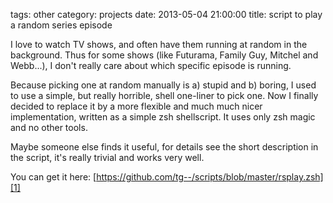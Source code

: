 tags: other
category: projects
date: 2013-05-04 21:00:00
title: script to play a random series episode


I love to watch TV shows, and often have them running at random
in the background. Thus for some shows (like Futurama, Family Guy,
Mitchel and Webb...), I don't really care about which specific episode
is running.

Because picking one at random manually is a) stupid and b) boring,
I used to use a simple, but really horrible, shell one-liner to pick one.
Now I finally decided to replace it by a more flexible and much much nicer
implementation, written as a simple zsh shellscript. It uses only zsh magic
and no other tools.

Maybe someone else finds it useful, for details see the short description
in the script, it's really trivial and works very well.

You can get it here: [https://github.com/tg--/scripts/blob/master/rsplay.zsh][1]

[1]: https://github.com/tg--/scripts/blob/master/rsplay.zsh
